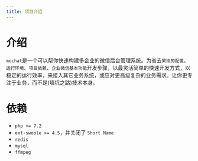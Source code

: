 ```yaml
---
title: 项目介绍
---
```


# 介绍

`mochat`是一个可以帮你快速构建多企业的微信后台管理系统。为省去`繁琐的配置`、`运行环境`、`项目依赖`、`企业微信基本功能`开发步骤，以最灵活简单的快速开发方式，以稳定的运行效率，来接入其它业务系统，或应对更高级复杂的业务需求。让你更专注于业务，而不是(填坑之路)技术本身。

# 依赖
* `php >= 7.2`
* `ext-swoole >= 4.5`，并关闭了 `Short Name`
* `redis`
* `mysql`
* `ffmpeg`

